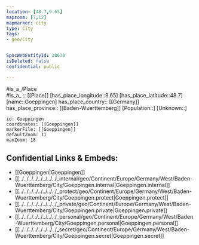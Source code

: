 ```yaml
---
location: [48.7,9.65] 
mapzoom: [7,12] 
mapmarker: city 
type: City
tags:
- geo/City


SpocWebEntityId: 30670
isDeleted: false
confidential: public

---
```

#is_a_/Place  
#is_a_ :: [[Place]] 
[has_place_longitude::9.65] 
[has_place_latitude::48.7] 
[name::Goeppingen] 
has_place_country:: [[Germany]]  
has_place_province:: [[Baden-Wuerttemberg]] 
[Population::] 
[Unknown::] 


```leaflet
id: Goeppingen
coordinates: [[Goeppingen]] 
markerFile: [[Goeppingen]] 
defaultZoom: 11 
maxZoom: 18
```


## Confidential Links & Embeds: 
- [[Goeppingen|Goeppingen]]  
- [[../../../../../../../../_internal/geo/Continent/Europe/Germany/West/Baden-Wuerttemberg/City/Goeppingen.internal|Goeppingen.internal]] 
- [[../../../../../../../../_protect/geo/Continent/Europe/Germany/West/Baden-Wuerttemberg/City/Goeppingen.protect|Goeppingen.protect]] 
- [[../../../../../../../../_private/geo/Continent/Europe/Germany/West/Baden-Wuerttemberg/City/Goeppingen.private|Goeppingen.private]] 
- [[../../../../../../../../_personal/geo/Continent/Europe/Germany/West/Baden-Wuerttemberg/City/Goeppingen.personal|Goeppingen.personal]] 
- [[../../../../../../../../_secret/geo/Continent/Europe/Germany/West/Baden-Wuerttemberg/City/Goeppingen.secret|Goeppingen.secret]] 
